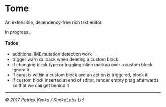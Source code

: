 # Tome
An extensible, dependency-free rich text editor.

In progress..

#### Todos

- additional IME mutation detection work
- trigger warn callback when deleting a custom block
- if changing block type or toggling inline markup over a custom block, ignore it
- if carat is within a custom block and an action is triggered, block it
- if custom block inserted at end of editor, render empty p tag afterwards so that we can get behind it

---
*&copy; 2017 Patrick Kunka / KunkaLabs Ltd*
